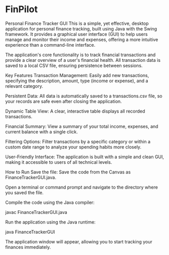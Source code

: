 # FinPilot
Personal Finance Tracker GUI
This is a simple, yet effective, desktop application for personal finance tracking, built using Java with the Swing framework. It provides a graphical user interface (GUI) to help users manage and monitor their income and expenses, offering a more intuitive experience than a command-line interface.

The application's core functionality is to track financial transactions and provide a clear overview of a user's financial health. All transaction data is saved to a local CSV file, ensuring persistence between sessions.

Key Features
Transaction Management: Easily add new transactions, specifying the description, amount, type (income or expense), and a relevant category.

Persistent Data: All data is automatically saved to a transactions.csv file, so your records are safe even after closing the application.

Dynamic Table View: A clear, interactive table displays all recorded transactions.

Financial Summary: View a summary of your total income, expenses, and current balance with a single click.

Filtering Options: Filter transactions by a specific category or within a custom date range to analyze your spending habits more closely.

User-Friendly Interface: The application is built with a simple and clean GUI, making it accessible to users of all technical levels.

How to Run
Save the file: Save the code from the Canvas as FinanceTrackerGUI.java.

Open a terminal or command prompt and navigate to the directory where you saved the file.

Compile the code using the Java compiler:

javac FinanceTrackerGUI.java

Run the application using the Java runtime:

java FinanceTrackerGUI

The application window will appear, allowing you to start tracking your finances immediately.

